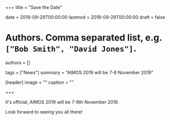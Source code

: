 +++
title = "Save the Date"

date = 2018-09-29T00:00:00
lastmod = 2018-09-29T00:00:00
draft = false

# Authors. Comma separated list, e.g. `["Bob Smith", "David Jones"]`.
authors = []

tags = ["News"]
summary = "AIMOS 2019 will be 7-8 November 2019"

[header]
image = ""
caption = ""

+++

It's official, AIMOS 2019 will be 7-8th November 2019.

Look forward to seeing you all there!
